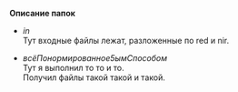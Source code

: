 **Описание папок**
+ *in* <br>
Тут входные файлы лежат, разложенные по red и nir.

+ *всёПонормированное5ымСпособом* <br>
Тут я выполнил то то и то. <br>
Получил файлы такой такой и такой.
